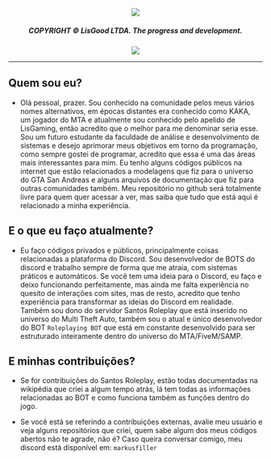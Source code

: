 <p align="center">
  <img src="https://media.discordapp.net/attachments/1077814640513384448/1174901645235204166/lisggamind.png"> 
</p><div align="center">
  <h5>COPYRIGHT © LisGood LTDA. The progress and development.</h4>
</div>

<div align="center">
  <img src="https://img.shields.io/badge/An%C3%A1lise%20e%20desenvolvimento-red?logo=windows&logoColor=Write">
</div>

<hr>

## Quem sou eu?
- Olá pessoal, prazer. Sou conhecido na comunidade pelos meus vários nomes alternativos, em épocas distantes era conhecido como KAKA, um jogador do MTA e atualmente sou conhecido pelo apelido de LisGaming, então acredito que o melhor para me denominar seria esse. Sou um futuro estudante da faculdade de análise e desenvolvimento de sistemas e desejo aprimorar meus objetivos em torno da programação, como sempre gostei de programar, acredito que essa é uma das áreas mais interessantes para mim. Eu tenho alguns códigos públicos na internet que estão relacionados a modelagens que fiz para o universo do GTA San Andreas e alguns arquivos de documentação que fiz para outras comunidades também. Meu repositório no github será totalmente livre para quem quer acessar a ver, mas saiba que tudo que está aqui é relacionado a minha experiência.

## E o que eu faço atualmente?
- Eu faço códigos privados e públicos, principalmente coisas relacionadas a plataforma do Discord. Sou desenvolvedor de BOTS do discord e trabalho sempre de forma que me atraia, com sistemas práticos e automáticos. Se você tem uma ideia para o Discord, eu faço e deixo funcionando perfeitamente, mas ainda me falta experiência no quesito de interações com sites, mas de resto, acredito que tenho experiência para transformar as ideias do Discord em realidade. Também sou dono do servidor Santos Roleplay que está inserido no universo do Multi Theft Auto, também sou o atual e único desenvolvedor do BOT `Roleplaying BOT` que está em constante desenvolvido para ser estruturado inteiramente dentro do universo do MTA/FiveM/SAMP.

## E minhas contribuições?
- Se for contribuições do Santos Roleplay, estão todas documentadas na wikipédia que criei a algum tempo atrás, lá tem todas as informações relacionadas ao BOT e como funciona também as funções dentro do jogo.

- Se você está se referindo a contribuições externas, avalie meu usuário e veja alguns repositórios que criei, quem sabe algum dos meus códigos abertos não te agrade, não é? Caso queira conversar comigo, meu discord está disponível em: `markusfiller`
